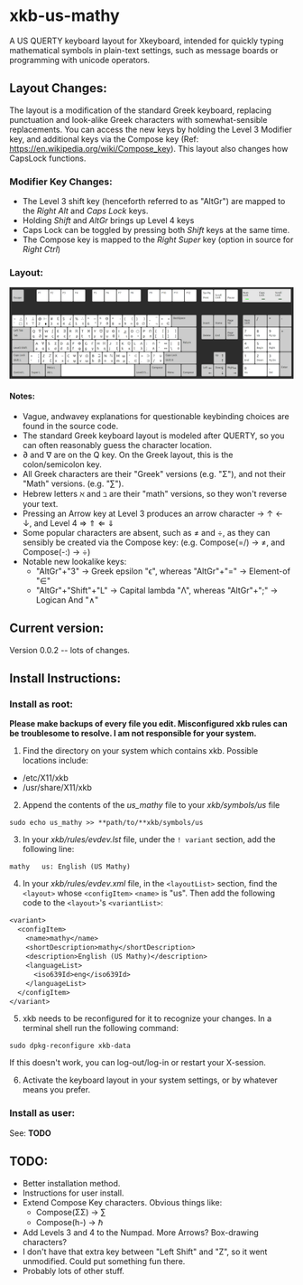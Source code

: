 # xkb-us-mathy

A US QUERTY keyboard layout for Xkeyboard, intended for quickly typing mathematical symbols in plain-text settings, such as message boards or programming with unicode operators.                                        

## Layout Changes:

The layout is a modification of the standard Greek keyboard, replacing punctuation and look-alike Greek characters with somewhat-sensible replacements. You can access the new keys by holding the Level 3 Modifier key, and additional keys via the Compose key (Ref: https://en.wikipedia.org/wiki/Compose_key). This layout also changes how CapsLock functions. 

### Modifier Key Changes:

- The Level 3 shift key (henceforth referred to as "AltGr") are mapped to the *Right Alt* and *Caps Lock* keys.
- Holding *Shift* and *AltGr* brings up Level 4 keys
- Caps Lock can be toggled by pressing both *Shift* keys at the same time. 
- The Compose key is mapped to the *Right Super* key (option in source for *Right Ctrl*)

### Layout:

![Visual of keyboard layout](/xkb_us_mathy_layout.png)

#### Notes: 

- Vague, andwavey explanations for questionable keybinding choices are found in the source code.
- The standard Greek keyboard layout is modeled after QUERTY, so you can often reasonably guess the character location.
- ∂ and ∇ are on the Q key. On the Greek layout, this is the colon/semicolon key.
- All Greek characters are their "Greek" versions (e.g. "Σ"), and not their "Math" versions. (e.g. "∑").
- Hebrew letters ℵ and ℶ are their "math" versions, so they won't reverse your text.
- Pressing an Arrow key at Level 3 produces an arrow character → ↑ ← ↓, and Level 4 ⇒ ⇑ ⇐ ⇓
- Some popular characters are absent, such as ≠ and ÷, as they can sensibly be created via the Compose key: (e.g. Compose(=/) → ≠, and Compose(-:) → ÷)
- Notable new lookalike keys: 
  - "AltGr"+"3" → Greek epsilon "ϵ", whereas "AltGr"+"=" → Element-of "∈"
  - "AltGr"+"Shift"+"L" → Capital lambda "Λ", whereas "AltGr"+";" → Logican And "∧"

## Current version:

Version 0.0.2 -- lots of changes.

## Install Instructions:

### Install as root:

**Please make backups of every file you edit. Misconfigured xkb rules can be troublesome to resolve. I am not responsible for your system.**

1. Find the directory on your system which contains xkb. Possible locations include: 

- /etc/X11/xkb
- /usr/share/X11/xkb

2. Append the contents of the *us_mathy* file to your *xkb/symbols/us* file

```
sudo echo us_mathy >> **path/to/**xkb/symbols/us
```

3. In your *xkb/rules/evdev.lst* file, under the `! variant` section, add the following line: 

```
mathy   us: English (US Mathy)
```

4. In your *xkb/rules/evdev.xml* file, in the `<layoutList>` section, find the `<layout>` whose `<configItem>` `<name>` is "us". Then add the following code to the `<layout>`'s `<variantList>`:
```
<variant>
  <configItem>
    <name>mathy</name>
    <shortDescription>mathy</shortDescription>
    <description>English (US Mathy)</description>
    <languageList>
      <iso639Id>eng</iso639Id>
    </languageList>
  </configItem>
</variant>
```

5. xkb needs to be reconfigured for it to recognize your changes. In a terminal shell run the following command:

```
sudo dpkg-reconfigure xkb-data
```

If this doesn't work, you can log-out/log-in or restart your X-session.

6. Activate the keyboard layout in your system settings, or by whatever means you prefer. 

### Install as user:

See: **TODO**

## TODO:

* Better installation method.
* Instructions for user install. 
* Extend Compose Key characters. Obvious things like:
  - Compose(ΣΣ) → ∑
  - Compose(h-) → ℏ
* Add Levels 3 and 4 to the Numpad. More Arrows? Box-drawing characters?
* I don't have that extra key between "Left Shift" and "Z", so it went unmodified. Could put something fun there.
* Probably lots of other stuff. 
